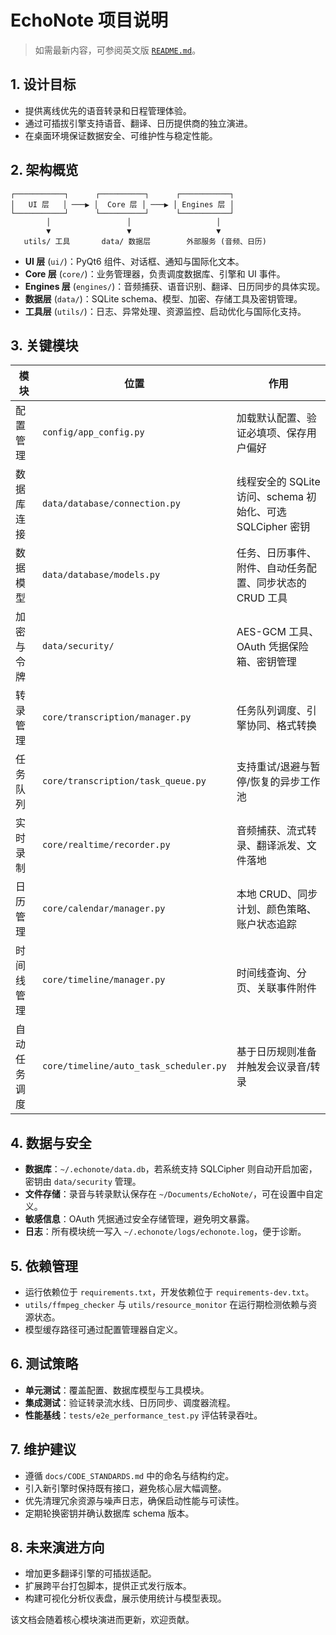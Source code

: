 # EchoNote 项目说明

> 如需最新内容，可参阅英文版 [`README.md`](README.md)。

## 1. 设计目标
- 提供离线优先的语音转录和日程管理体验。
- 通过可插拔引擎支持语音、翻译、日历提供商的独立演进。
- 在桌面环境保证数据安全、可维护性与稳定性能。

## 2. 架构概览
```
┌───────────┐      ┌──────────┐      ┌───────────┐
│   UI 层   │ ───▶ │  Core 层 │ ───▶ │ Engines 层 │
└───────────┘      └──────────┘      └───────────┘
        │                 │                   │
        ▼                 ▼                   ▼
   utils/ 工具       data/ 数据层        外部服务 (音频、日历)
```
- **UI 层** (`ui/`)：PyQt6 组件、对话框、通知与国际化文本。
- **Core 层** (`core/`)：业务管理器，负责调度数据库、引擎和 UI 事件。
- **Engines 层** (`engines/`)：音频捕获、语音识别、翻译、日历同步的具体实现。
- **数据层** (`data/`)：SQLite schema、模型、加密、存储工具及密钥管理。
- **工具层** (`utils/`)：日志、异常处理、资源监控、启动优化与国际化支持。

## 3. 关键模块
| 模块 | 位置 | 作用 |
| ---- | ---- | ---- |
| 配置管理 | `config/app_config.py` | 加载默认配置、验证必填项、保存用户偏好 |
| 数据库连接 | `data/database/connection.py` | 线程安全的 SQLite 访问、schema 初始化、可选 SQLCipher 密钥 |
| 数据模型 | `data/database/models.py` | 任务、日历事件、附件、自动任务配置、同步状态的 CRUD 工具 |
| 加密与令牌 | `data/security/` | AES-GCM 工具、OAuth 凭据保险箱、密钥管理 |
| 转录管理 | `core/transcription/manager.py` | 任务队列调度、引擎协同、格式转换 |
| 任务队列 | `core/transcription/task_queue.py` | 支持重试/退避与暂停/恢复的异步工作池 |
| 实时录制 | `core/realtime/recorder.py` | 音频捕获、流式转录、翻译派发、文件落地 |
| 日历管理 | `core/calendar/manager.py` | 本地 CRUD、同步计划、颜色策略、账户状态追踪 |
| 时间线管理 | `core/timeline/manager.py` | 时间线查询、分页、关联事件附件 |
| 自动任务调度 | `core/timeline/auto_task_scheduler.py` | 基于日历规则准备并触发会议录音/转录 |

## 4. 数据与安全
- **数据库**：`~/.echonote/data.db`，若系统支持 SQLCipher 则自动开启加密，密钥由 `data/security` 管理。
- **文件存储**：录音与转录默认保存在 `~/Documents/EchoNote/`，可在设置中自定义。
- **敏感信息**：OAuth 凭据通过安全存储管理，避免明文暴露。
- **日志**：所有模块统一写入 `~/.echonote/logs/echonote.log`，便于诊断。

## 5. 依赖管理
- 运行依赖位于 `requirements.txt`，开发依赖位于 `requirements-dev.txt`。
- `utils/ffmpeg_checker` 与 `utils/resource_monitor` 在运行期检测依赖与资源状态。
- 模型缓存路径可通过配置管理器自定义。

## 6. 测试策略
- **单元测试**：覆盖配置、数据库模型与工具模块。
- **集成测试**：验证转录流水线、日历同步、调度器流程。
- **性能基线**：`tests/e2e_performance_test.py` 评估转录吞吐。

## 7. 维护建议
- 遵循 `docs/CODE_STANDARDS.md` 中的命名与结构约定。
- 引入新引擎时保持既有接口，避免核心层大幅调整。
- 优先清理冗余资源与噪声日志，确保启动性能与可读性。
- 定期轮换密钥并确认数据库 schema 版本。

## 8. 未来演进方向
- 增加更多翻译引擎的可插拔适配。
- 扩展跨平台打包脚本，提供正式发行版本。
- 构建可视化分析仪表盘，展示使用统计与模型表现。

该文档会随着核心模块演进而更新，欢迎贡献。

